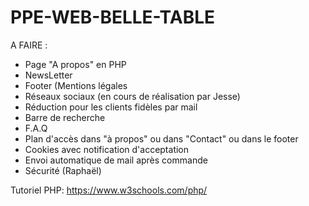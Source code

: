 # PPE-WEB-BELLE-TABLE

A FAIRE :

- Page "A propos" en PHP
- NewsLetter
- Footer (Mentions légales 
- Réseaux sociaux  (en cours de réalisation par Jesse)
- Réduction pour les clients fidèles par mail
- Barre de recherche
- F.A.Q
- Plan d'accès dans "à propos" ou dans "Contact" ou dans le footer
- Cookies avec notification d'acceptation
- Envoi automatique de mail après commande
- Sécurité (Raphaël)



Tutoriel PHP:
https://www.w3schools.com/php/
